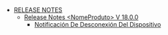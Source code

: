 * [RELEASE NOTES](manual-del-administrador/release-notes/README.md)
  * [Release Notes \<NomeProduto> V 18.0.0](manual-del-administrador/release-notes/release-notes-less-than-nomeproduto-greater-than-v-18.0.0/README.md)
    * [Notificación De Desconexión Del Dispositivo](manual-del-administrador/release-notes/release-notes-less-than-nomeproduto-greater-than-v-18.0.0/Notificación-De-Desconexión-Del-Dispositivo.md)
